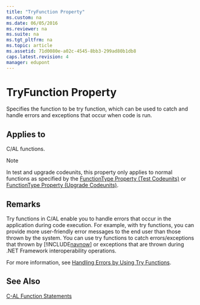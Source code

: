 ```yaml
---
title: "TryFunction Property"
ms.custom: na
ms.date: 06/05/2016
ms.reviewer: na
ms.suite: na
ms.tgt_pltfrm: na
ms.topic: article
ms.assetid: 71d0080e-a02c-4545-8bb3-299ad80b1db8
caps.latest.revision: 4
manager: edupont
---
```

# TryFunction Property
Specifies the function to be try function, which can be used to catch and handle errors and exceptions that occur when code is run.  
  
## Applies to  
 C\/AL functions.  
  
> [!NOTE]  
>  In test and upgrade codeunits, this property only applies to normal functions as specified by the [FunctionType Property \(Test Codeunits\)](../dynamics-nav/FunctionType-Property--Test-Codeunits-.md) or [FunctionType Property \(Upgrade Codeunits\)](../dynamics-nav/FunctionType-Property--Upgrade-Codeunits-.md).  
  
## Remarks  
 Try functions in C\/AL enable you to handle errors that occur in the application during code execution. For example, with try functions, you can provide more user\-friendly error messages to the end user than those thrown by the system. You can use try functions to catch errors\/exceptions that thrown by [!INCLUDE[navnow](../dynamics-nav/includes/navnow_md.md)] or exceptions that are thrown during .NET Framework interoperability operations.  
  
 For more information, see [Handling Errors by Using Try Functions](../dynamics-nav/Handling-Errors-by-Using-Try-Functions.md).  
  
## See Also  
 [C\-AL Function Statements](../dynamics-nav/C-AL-Function-Statements.md)